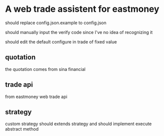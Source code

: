 # A web trade assistent for eastmoney

should replace config.json.example to config.json

should manually input the verify code since I've no idea of recognizing it

should edit the default configure in trade of fixed value


## quotation

the quotation comes from sina financial

## trade api

from eastmoney web trade api

## strategy

custom strategy should extends strategy and should implement execute abstract method


